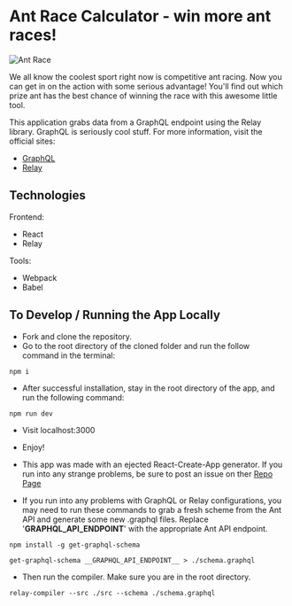 # Ant Race Calculator - win more ant races!

![Ant Race](https://imgur.com/Ti2J6YX.png "Ant Race Alt")

We all know the coolest sport right now is competitive ant racing. Now you can get in on the action with some serious advantage! You'll find out which prize ant has the best chance of winning the race with this awesome little tool.

This application grabs data from a GraphQL endpoint using the Relay library. GraphQL is seriously cool stuff. For more information, visit the official sites:

* [GraphQL](https://www.graphql.com/)
* [Relay](https://facebook.github.io/relay/)

## Technologies

Frontend:
* React
* Relay

Tools:
* Webpack
* Babel

## To Develop / Running the App Locally

* Fork and clone the repository.
* Go to the root directory of the cloned folder and run the follow command in the terminal:
```
npm i 
```
* After successful installation, stay in the root directory of the app, and run the following command:

```
npm run dev
```
* Visit localhost:3000 

* Enjoy!

* This app was made with an ejected React-Create-App generator. If you run into any strange problems, be sure to post an issue on ther [Repo Page](https://github.com/facebookincubator/create-react-app)

* If you run into any problems with GraphQL or Relay configurations, you may need to run these commands to grab a fresh scheme from the Ant API and generate some new .graphql files. Replace '__GRAPHQL_API_ENDPOINT__' with the appropriate Ant API endpoint.

```
npm install -g get-graphql-schema 

get-graphql-schema __GRAPHQL_API_ENDPOINT__ > ./schema.graphql 
```
* Then run the compiler. Make sure you are in the root directory.

```
relay-compiler --src ./src --schema ./schema.graphql
```








